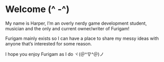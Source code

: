 # Welcome (^ -^)

My name is Harper, I’m an overly nerdy game development student, musician and the only and current owner/writer of Furigam!

Furigam mainly exists so I can have a place to share my messy ideas with anyone that’s interested for some reason.

I hope you enjoy Furigam as I do ヾ(＠^∇^＠)ノ